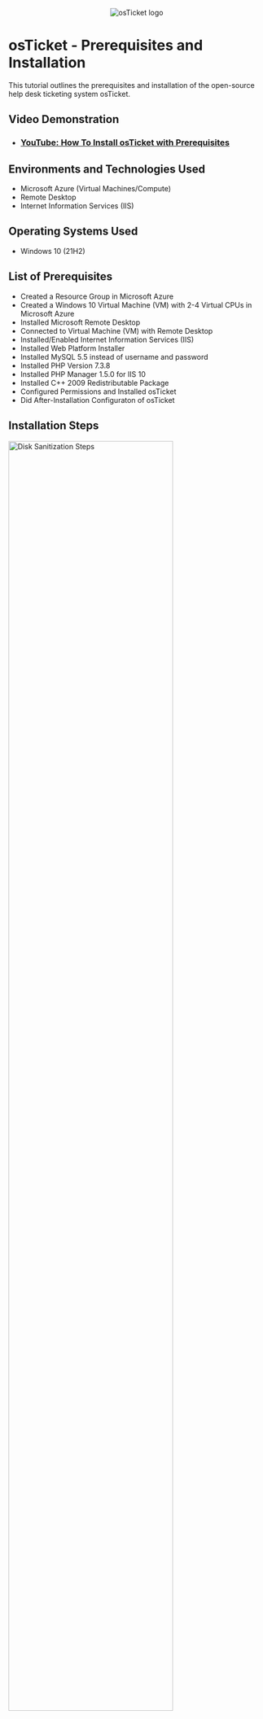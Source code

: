 <p align="center">
<img src="https://i.imgur.com/Clzj7Xs.png" alt="osTicket logo"/>
</p>

<h1>osTicket - Prerequisites and Installation</h1>
This tutorial outlines the prerequisites and installation of the open-source help desk ticketing system osTicket.<br />

<h2>Video Demonstration</h2>

- ### [YouTube: How To Install osTicket with Prerequisites](https://www.youtube.com)

<h2>Environments and Technologies Used</h2>

- Microsoft Azure (Virtual Machines/Compute)
- Remote Desktop
- Internet Information Services (IIS)

<h2>Operating Systems Used </h2>

- Windows 10</b> (21H2)

<h2>List of Prerequisites</h2>

- Created a Resource Group in Microsoft Azure 
- Created a Windows 10 Virtual Machine (VM) with 2-4 Virtual CPUs in Microsoft Azure
- Installed Microsoft Remote Desktop
- Connected to Virtual Machine (VM) with Remote Desktop
- Installed/Enabled Internet Information Services (IIS)
- Installed Web Platform Installer
- Installed MySQL 5.5 instead of username and password
- Installed PHP Version 7.3.8
- Installed PHP Manager 1.5.0 for IIS 10
- Installed C++ 2009 Redistributable Package
- Configured Permissions and Installed osTicket
- Did After-Installation Configuraton of osTicket

<h2>Installation Steps</h2>

<p>
<img src="https://imgur.com/PV6UpRw.png" height="80%" width="80%" alt="Disk Sanitization Steps"/>
</p>
<p>
Created Resource Group in Microsoft Azure - RG-osTicket in order to create Virtual Machine (VM).
</p>
<br />

<p>
<img src="https://imgur.com/yd5qvVP.png" height="80%" width="80%" alt="Disk Sanitization Steps"/>
</p>
<p>
<img src="https://imgur.com/S0AwTNb.png" height="80%" width="80%" alt="Disk Sanitization Steps"/>
</p>
<p>
<img src="https://imgur.com/w9j5OSV.png" height="80%" width="80%" alt="Disk Sanitization Steps"/>
</p>
<p>
Created a Windows 10 Virtual Machine (VM) with 2-4 Virtual CPUs in Microsoft Azure with standard D4s_v3 - 4 vcpus, 16 GiB memory size. Network interface: Virtual network - RG-osTicket-vnet; Subnet - 10.0.0.0/24; Public IP - VM-osTicket-ip.
</p>
<br />

<p>
<img src="https://imgur.com/lj7D0gm.png" height="80%" width="80%" alt="Disk Sanitization Steps"/>
</p>
<p>
<img src="https://imgur.com/aWtaYZ2.png" height="80%" width="80%" alt="Disk Sanitization Steps"/>
</p>
<p>
<img src="https://imgur.com/RHL4fo8.png" height="80%" width="80%" alt="Disk Sanitization Steps"/>
</p>
<p>
Installed Microsoft Remote Desktop and connected to Virtual Machine (VM) via Remote Desktop using public IP address.
</p>
<br />
<p>
<img src="https://imgur.com/aFxfQc3.png" height="80%" width="80%" alt="Disk Sanitization Steps"/>
</p>

<p>
Installed/Enabled Internet Information Services (IIS) that created a web server on Virtual Machine (VM) that used to serve up osTicket application.
</p>
<br />
<p>
<img src="https://imgur.com/RHL4fo8.png" height="80%" width="80%" alt="Disk Sanitization Steps"/>
</p>
<p>
Installed/Enabled Internet Information Services (IIS) that created a web server on Virtual Machine (VM) that used to serve up osTicket application.
</p>
<br />

